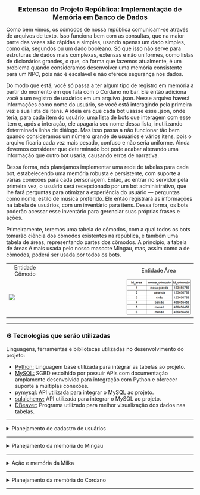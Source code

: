 <h1 align='center' style ="font-size: 18px"><b>Extensão do Projeto República: Implementação de Memória em Banco de Dados</b></h1>

Como bem vimos, os cômodos de nossa república comunicam-se através de arquivos de texto. Isso funciona bem com as consultas, que na maior parte das vezes são rápidas e simples, usando apenas um dado simples, como dia, segundos ou um dado booleano. Só que isso não serve para estruturas de dados mais complexas, extensas e não uniformes, como listas de dicionários grandes, o que, da forma que fazemos atualmente, é um problema quando consideramos desenvolver uma memória consistente para um NPC, pois não é escalável e não oferece segurança nos dados.

Do modo que está, você só passa a ter algum tipo de registro em memória a partir do momento em que fala com o Cordano no bar. Ele então adiciona você a um registro de usuários em um arquivo .json. Nesse arquivo haverá informações como nome do usuário, se você está interagindo pela primeira vez e sua lista de itens. A ideia era que cada bot usasse esse .json, onde teria, para cada item do usuário, uma lista de bots que interagem com esse item e, após a interação, ele apagaria seu nome dessa lista, inutilizando determinada linha de diálogo.
Mas isso passa a não funcionar tão bem quando consideramos um número grande de usuários e vários itens, pois o arquivo ficaria cada vez mais pesado, confuso e não seria uniforme. Ainda devemos considerar que determinado bot pode acabar alterando uma informação que outro bot usaria, causando erros de narrativa.

Dessa forma, nós planejamos implementar uma rede de tabelas para cada bot, estabelecendo uma memória robusta e persistente, com suporte a várias conexões para cada personagem. Então, ao entrar no servidor pela primeira vez, o usuário será recepcionado por um bot administrativo, que lhe fará perguntas para otimizar a experiência do usuário — perguntas como nome, estilo de música preferido. Ele então registrará as informações na tabela de usuários, com um inventário para itens. Dessa forma, os bots poderão acessar esse inventário para gerenciar suas próprias frases e ações.

Primeiramente, teremos uma tabela de cômodos, com a qual todos os bots tomarão ciência dos cômodos existentes na república, e também uma tabela de áreas, representando partes dos cômodos. A princípio, a tabela de áreas é mais usada pelo nosso mascote Mingau, mas, assim como a de cômodos, poderá ser usada por todos os bots.

<table align='center'>
    <td align='center'>
    Entidade Cômodo
    </td>
    </td>
    <td>
    <td align='center'>
    Entidade Área
    </td>
  <tr>
    <td><img src="imagens\tab_cômodos.png" width=250>
    </td>
    <td width=200>
    </td>
    <td><img src="imagens\tab_area.png" width=300>
    </td>
  </tr>
</table>

<hr>

### ⚙️ Tecnologias que serão utilizadas 

Linguagens, ferramentas e bibliotecas utilizadas no desenvolvimento do projeto:

* [Python:](https://www.python.org/) Linguagem base utilizada para integrar as tabelas ao projeto.
* [MySQL:](https://www.mysql.com/) SGBD escolhido por possuir APIs com documentação amplamente desenvolvida para integração com Python e oferecer suporte a múltiplas conexões.
* [pymysql:](https://pymysql.readthedocs.io/en/latest/) API utilizada para integrar o MySQL ao projeto.
* [sqlalchemy:](https://www.sqlalchemy.org/) API utilizada para integrar o MySQL ao projeto.
* [DBeaver:](https://dbeaver.io/) Programa utilizado para melhor visualização dos dados nas tabelas.
<hr>

<details>
  <summary>Planejamento de cadastro de usuários</summary>
  <br>

> Uma lógica de interação entre bots e usuários por meio da análise das tabelas abre várias possibilidades em termos de escalabilidade. Porém, para que a dinâmica não fique comprometida, ainda é preciso otimizar a questão do registro de novos usuários. Como já vimos, o registro do usuário acontece quando ele fala com o Cordano, então, antes disso, ele não terá nenhum registro ou inventário, não podendo, assim, pegar quaisquer itens. A ideia é transferir a responsabilidade do registro dos usuários do Cordano para a administração, com quem ele interagirá assim que chegar.  
> &nbsp;  
> Quando um novo user se conectar ao servidor, ele ou ela será recepcionado por Milka, que fará uma breve pesquisa colhendo dados que usará no registro. Após o pequeno questionário, Milka adicionará o user ao registro de membros do servidor da seguinte forma:  
> &nbsp;  

<table align="center">
    <td align="center">
    Entidade user
    </td>
  <tr>
    <td><img src="imagens\tab_users.png" width=400>
    </td>
  </tr>
</table>

> Com base nas respostas do usuário, Milka escreverá seu ritmo preferido e sua afinidade com Mingau, que na maioria dos casos começa em zero. Logo depois, ela adicionará um item ao inventário no ID da pessoa. Segue um exemplo da entidade Inventário:  
> &nbsp;    

<table align="center">
    <td align="center">
    Entidade inventário
    </td>
  <tr>
    <td><img src="imagens\tab_inventario.png" width=300>
    </td>
  </tr>
</table>

> Através do ID dos itens dispostos na tabela Inventário, os bots poderão acessar a tabela Item para ver as descrições ou a tabela Associação para verificar sua interação com eles, caso precisem considerá-los antes da execução de um evento pontual. Ao encontrar o item que procura para executar determinado evento, o bot então o executa e muda a área com seu nome para null. Dessa forma, ele não interagirá mais com esse item, perdendo essa linha de diálogo com esse usuário.  
> &nbsp;  

<table align='center'>
    <td align='center'>
    Entidade item
    </td>
    </td>
    <td>
    <td align='center'>
    Entidade associação
    </td>
  <tr>
    <td><img src="imagens\tab_item.png" width=400>
    </td>
    <td width=200>
    </td>
    <td><img src="imagens\tab_associação.png" width=200>
    </td>
  </tr>
</table>

> Observe que o que aconteceu aqui foi que Milka adicionou um novo usuário chamado Wandie Soul. Ele respondeu que seu ritmo de música preferido é J-pop, mas é importante lembrar que representamos assim para melhor entendimento, e que não será adicionado com o nome do ritmo, e sim pelo ID do item cd_jpop, que está como 2. Através desse ID, vemos que Milka adicionou dois itens ao inventário no ID de Wandie Soul: a ração seca, em 3 unidades, e um CD de J-pop, em uma unidade.  
> &nbsp;  

</details>


</details>

<hr>

<details>
  <summary>Planejamento da memória do Mingau</summary>
  <br>

> O desenvolvimento de uma memória em banco para o Mingau tornará a dinâmica mais flexível, abrindo novas possibilidades para o bot, pois ele poderá guardar informações de forma mais consistente e organizada, além de reduzir a programação hardcoded. Para substituir o sistema de arquivos .txt, usaremos uma série de tabelas que relacionam cômodos, áreas, frases do bot e eventos que podem ocorrer. Para começar, temos a própria entidade Mingau, que é organizada da seguinte forma:  
> &nbsp;  

<table align="center">
    <td align="center">
    Entidade Mingau
    </td>
  <tr>
    <td><img src="imagens\tab_mingau.png" width=500>
    </td>
  </tr>
</table>

>Nessa tabela mingau guarda informações importantes para a narrativa, como:  
>&nbsp;&nbsp;&nbsp;<b>id_do_bot:</b> Pode ser usado para gerenciar permissões nos canais;  
>&nbsp;&nbsp;&nbsp;<b>id_último_cômodo:</b> Para o bot saber em qual cômodo ele esteve pela última vez, gerar mensagens de saída e &nbsp;&nbsp;&nbsp;continuar em caso de reiniciamento do bot;  
>&nbsp;&nbsp;&nbsp;<b>id_última_área:</b> Para o bot saber em qual área ele esteve pela última vez, gerar mensagens de saída e &nbsp;&nbsp;&nbsp;continuar em caso de reiniciamento do bot;  
>&nbsp;&nbsp;&nbsp;<b>humor:</b> Essa variável inteira será usada para determinar quais ações podem ser selecionadas da tabela de &nbsp;&nbsp;&nbsp;ações;  
>&nbsp;&nbsp;&nbsp;<b>interações:</b> Variável usada para calcular o momento em que mingau mudará de cômodo ou área;  
>&nbsp;&nbsp;&nbsp;<b>usuário_preferido:</b> Indica qual é o usuário por quem Mingau tem mais afinidade.  
>  
> Através da tabela de cômodos, Mingau tomará ciência de por quais cômodos poderá transitar, emitindo mensagens de transição e atualizando seu estado de último cômodo.  
> A segunda entidade será uma tabela de ações que Mingau poderá executar. Ela guardará frases categorizadas por humor e por área. Assim, quando o comando !mingau for acionado, ele poderá fazer as verificações e tomar ações de acordo com seu humor e com a localização do cômodo em que se encontra:  
> &nbsp;  

<table align="center">
    <td align="center">
    Entidade ação
    </td>
  <tr>
    <td><img src="imagens\tab_frase.png" width=500>
    </td>
  </tr>
</table>

> &nbsp;&nbsp;&nbsp;<b>condição:</b> Variável decisiva para a escolha de frases do bot;  
> &nbsp;&nbsp;&nbsp;<b>valor:</b> Define o valor que afetará o humor de Mingau, a ação e seu valor serão adicionados a tabela  
>&nbsp;&nbsp;&nbsp;eventos e essa será usada no cálculo de humor ao fim da interação.  
>  
> Dessa forma, a partir do uso do comando !mingau, a operação passa a seguir o seguinte rumo:  
>  
> 1 - Consulta a entidade Mingau para pegar informações como cômodo, área, número de interações e humor, que começa como neutro. Por exemplo, se o humor do Mingau for 0 (neutro), buscaremos ações com condição igual a zero ou NULL; caso seja 1 (positivo), buscaremos ações com condição > 0 ou NULL; e se for -1 (negativo), buscaremos ações com condição < 0 ou NULL. Ações com condição NULL podem ocorrer em quaisquer estados de humor.  
> 2 - Em seguida, verificamos a tabela de frases, selecionando as que condizem com sua área e estado de humor.  
> 3 - Selecionamos aleatoriamente uma frase, salvando o texto e o valor que ela agrega ao estado de humor. Esse valor vem da coluna "valor" da tabela de ações, de onde tiramos o número que será somado ao humor de Mingau. Assim, se a frase tiver um valor positivo, o humor de Mingau ficará mais elevado.  
> 4 - Emitimos o texto da mensagem no canal e atualizamos o humor de Mingau. O humor é calculado com base na coluna "efeito_humor" da tabela de eventos. Nessa tabela, registramos as ações que já foram executadas e como elas afetam o humor. Com base na coluna "efeito_humor", fazemos o somatório e atualizamos o estado de humor ao final de cada ação.  
> 5 - Agora, Mingau estará pronto para o próximo comando.  
>  
> Segue a tabela de eventos:  
> &nbsp;  
> 

<table align="center">
    <td align="center">
    Entidade evento
    </td>
  <tr>
    <td><img src="imagens\tab_evento.png" width=300>
    </td>
  </tr>
</table>

> Acima, vemos um exemplo da tabela de eventos e, com base na coluna efeito_humor, ao fim da operação recalcularemos o humor de Mingau. Por exemplo: 0 - 1 + 0 resulta em um total de -1, indicando um humor negativo. Esse valor definirá as próximas ações de Mingau.  
> &nbsp;  
> Mingau também terá dois novos comandos: !alimentar e !brincar. Esses comandos adicionarão à tabela de eventos um registro com um efeito_humor positivo, afetando o humor de Mingau. Além disso, eles acrescentarão pontos a um contador chamado pontos_mingau, localizado na tabela do próprio usuário. No início do próximo dia, Mingau atualizará sua afinidade com o usuário com base nesse contador.  
> &nbsp;  
> 
</details>
<hr>

<details>
  <summary>Ação e memória da Milka</summary> 
</details>
<hr>

<details>
  <summary>Planejamento da memória do Cordano</summary> 
</details>
<hr>

